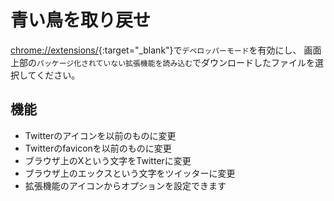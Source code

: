 # 青い鳥を取り戻せ
[chrome://extensions/](chrome://extensions/){:target="_blank"}で`デベロッパーモード`を有効にし、
画面上部の`パッケージ化されていない拡張機能を読み込む`でダウンロードしたファイルを選択してください。

## 機能
- Twitterのアイコンを以前のものに変更
- Twitterのfaviconを以前のものに変更
- ブラウザ上のXという文字をTwitterに変更
- ブラウザ上のエックスという文字をツイッターに変更
- 拡張機能のアイコンからオプションを設定できます